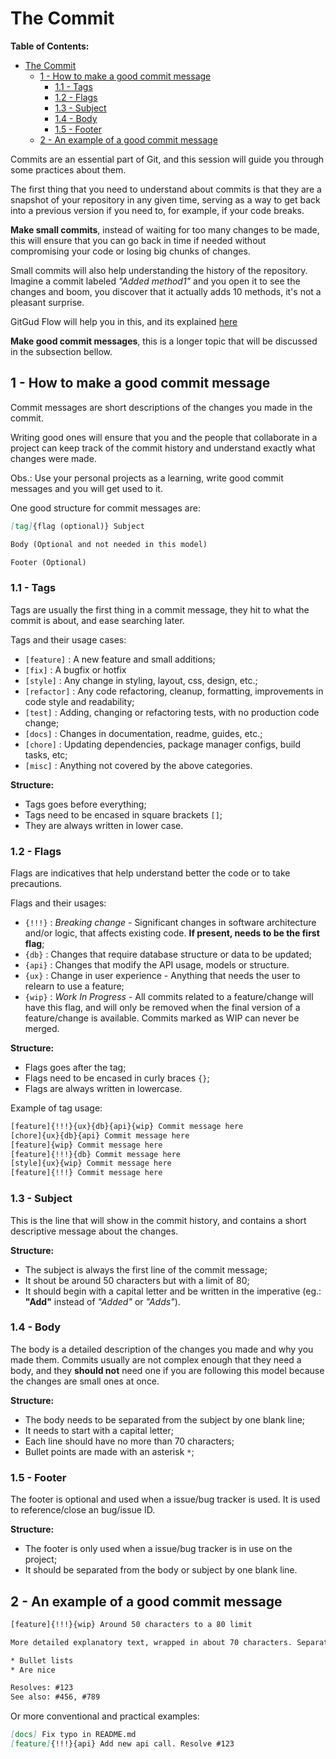 # The Commit

**Table of Contents:**

- [The Commit](#the-commit)
	- [1 - How to make a good commit message](#1---how-to-make-a-good-commit-message)
		- [1.1 - Tags](#11---tags)
		- [1.2 - Flags](#12---flags)
		- [1.3 - Subject](#13---subject)
		- [1.4 - Body](#14---body)
		- [1.5 - Footer](#15---footer)
	- [2 - An example of a good commit message](#2---an-example-of-a-good-commit-message)

Commits are an essential part of Git, and this session will guide you through some practices about them.

The first thing that you need to understand about commits is that they are a snapshot of your repository in any given time, serving as a way to get back into a previous version if you need to, for example, if your code breaks.

**Make small commits**, instead of waiting for too many changes to be made, this will ensure that you can go back in time if needed without compromising your code or losing big chunks of changes.

Small commits will also help understanding the history of the repository. Imagine a commit labeled *"Added method1"* and you open it to see the changes and boom, you discover that it actually adds 10 methods, it's not a pleasant surprise.

GitGud Flow will help you in this, and its explained [here](../Flow/GitGud_Flow.md)

**Make good commit messages**, this is a longer topic that will be discussed in the subsection bellow.

## 1 - How to make a good commit message

Commit messages are short descriptions of the changes you made in the commit.

Writing good ones will ensure that you and the people that collaborate in a project can keep track of the commit history and understand exactly what changes were made.

Obs.: Use your personal projects as a learning, write good commit messages and you will get used to it.

One good structure for commit messages are:

```Markdown
[tag]{flag (optional)} Subject

Body (Optional and not needed in this model)

Footer (Optional)
```

### 1.1 - Tags

Tags are usually the first thing in a commit message, they hit to what the commit is about, and ease searching later.

Tags and their usage cases:

- `[feature]` : A new feature and small additions;
- `[fix]` : A bugfix or hotfix
- `[style]` : Any change in styling, layout, css, design, etc.;
- `[refactor]` : Any code refactoring, cleanup, formatting, improvements in code style and readability;
- `[test]` : Adding, changing or refactoring tests, with no production code change;
- `[docs]` : Changes in documentation, readme, guides, etc.;
- `[chore]` : Updating dependencies, package manager configs, build tasks, etc;
- `[misc]` : Anything not covered by the above categories.

**Structure:**

- Tags goes before everything;
- Tags need to be encased in square brackets `[]`;
- They are always written in lower case.

### 1.2 - Flags

Flags are indicatives that help understand better the code or to take precautions.

Flags and their usages:

- `{!!!}` : *Breaking change* - Significant changes in software architecture and/or logic, that affects existing code. **If present, needs to be the first flag**;
- `{db}` : Changes that require database structure or data to be updated;
- `{api}` : Changes that modify the API usage, models or structure.
- `{ux}` : Change in user experience - Anything that needs the user to relearn to use a feature;
- `{wip}` : *Work In Progress* - All commits related to a feature/change will have this flag, and will only be removed when the final version of a feature/change is available. Commits marked as WIP can never be merged.

**Structure:**

- Flags goes after the tag;
- Flags need to be encased in curly braces `{}`;
- Flags are always written in lowercase.

Example of tag usage:

```XML
[feature]{!!!}{ux}{db}{api}{wip} Commit message here
[chore]{ux}{db}{api} Commit message here
[feature]{wip} Commit message here
[feature]{!!!}{db} Commit message here
[style]{ux}{wip} Commit message here
[feature]{!!!} Commit message here
```

### 1.3 - Subject

This is the line that will show in the commit history, and contains a short descriptive message about the changes.

**Structure:**

- The subject is always the first line of the commit message;
- It shout be around 50 characters but with a limit of 80;
- It should begin with a capital letter and be written in the imperative (eg.: **"Add"** instead of *"Added"* or *"Adds"*).

### 1.4 - Body

The body is a detailed description of the changes you made and why you made them. Commits usually are not complex enough that they need a body, and they **should not** need one if you are following this model because the changes are small ones at once.

**Structure:**

- The body needs to be separated from the subject by one blank line;
- It needs to start with a capital letter;
- Each line should have no more than 70 characters;
- Bullet points are made with an asterisk `*`;

### 1.5 - Footer

The footer is optional and used when a issue/bug tracker is used. It is used to reference/close an bug/issue ID.

**Structure:**

- The footer is only used when a issue/bug tracker is in use on the project;
- It should be separated from the body or subject by one blank line.

## 2 - An example of a good commit message

```XML
[feature]{!!!}{wip} Around 50 characters to a 80 limit

More detailed explanatory text, wrapped in about 70 characters. Separated by a blank line in the start.

* Bullet lists
* Are nice

Resolves: #123
See also: #456, #789
```

Or more conventional and practical examples:

```Markdown
[docs] Fix typo in README.md
[feature]{!!!}{api} Add new api call. Resolve #123
```

